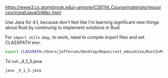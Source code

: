 https://www3.cs.stonybrook.edu/~amione/CSE114_Course/materials/resources/installJavaOnMac.html

Use Java for 4.1, because don't feel like I'm learning significant new things about Rust by continuing to implement solutions in Rust

For `import utils.Bag;` to work, need to compile import files and set CLASSPATH env:

```bash
export CLASSPATH=/Users/jefferson/Desktop/Repos/rust_education/RustInPeace/src
```

To run _4_1_3.java:

```bash
java _4_1_3.java
```